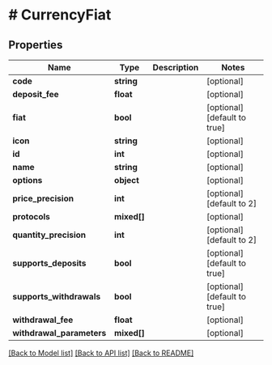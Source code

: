 # # CurrencyFiat

## Properties

Name | Type | Description | Notes
------------ | ------------- | ------------- | -------------
**code** | **string** |  | [optional]
**deposit_fee** | **float** |  | [optional]
**fiat** | **bool** |  | [optional] [default to true]
**icon** | **string** |  | [optional]
**id** | **int** |  | [optional]
**name** | **string** |  | [optional]
**options** | **object** |  | [optional]
**price_precision** | **int** |  | [optional] [default to 2]
**protocols** | **mixed[]** |  | [optional]
**quantity_precision** | **int** |  | [optional] [default to 2]
**supports_deposits** | **bool** |  | [optional] [default to true]
**supports_withdrawals** | **bool** |  | [optional] [default to true]
**withdrawal_fee** | **float** |  | [optional]
**withdrawal_parameters** | **mixed[]** |  | [optional]

[[Back to Model list]](../../README.md#models) [[Back to API list]](../../README.md#endpoints) [[Back to README]](../../README.md)
